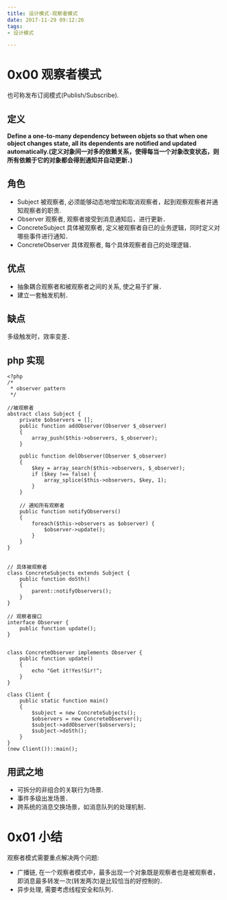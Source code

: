 ```yaml
---
title: 设计模式-观察者模式
date: 2017-11-29 09:12:26
tags:
- 设计模式

---
```

# 0x00 观察者模式
也可称发布订阅模式(Publish/Subscribe).

## 定义
**Define a one-to-many dependency between objets so that when one object changes state, all its dependents are notified and updated automatically.(定义对象间一对多的依赖关系，使得每当一个对象改变状态，则所有依赖于它的对象都会得到通知并自动更新．)**
<!--more-->

## 角色
+ Subject 被观察者, 必须能够动态地增加和取消观察者，起到观察观察者并通知观察者的职责.
+ Observer 观察者, 观察者接受到消息通知后，进行更新．
+ ConcreteSubject 具体被观察者, 定义被观察者自已的业务逻辑，同时定义对哪些事件进行通知．
+ ConcreteObserver 具体观察者, 每个具体观察者自己的处理逻辑．

## 优点
* 抽象耦合观察者和被观察者之间的关系, 使之易于扩展．
* 建立一套触发机制．

## 缺点
多级触发时，效率变差．

## php 实现
```
<?php
/*
 * observer pattern
 */

//被观察者
abstract class Subject {
    private $observers = [];
    public function addObserver(Observer $_observer)
    {
        array_push($this->observers, $_observer);
    }

    public function delObserver(Observer $_observer)
    {
        $key = array_search($this->observers, $_observer);
        if ($key !== false) {
            array_splice($this->observers, $key, 1);
        }
    }

    // 通知所有观察者
    public function notifyObservers()
    {
        foreach($this->observers as $observer) {
            $observer->update();
        }
    }
}


// 具体被观察者
class ConcreteSubjects extends Subject {
    public function doSth()
    {
        parent::notifyObservers();
    }
}

// 观察者接口
interface Observer {
    public function update();
}


class ConcreteObserver implements Observer {
    public function update()
    {
        echo "Get it!Yes!Sir!";
    }
}

class Client {
    public static function main()
    {
        $subject = new ConcreteSubjects();
        $observers = new ConcreteObserver();
        $subject->addObserver($observers);
        $subject->doSth();
    }
}
(new Client())::main();
```
## 用武之地
* 可拆分的非组合的关联行为场景.
* 事件多级出发场景．
* 跨系统的消息交换场景，如消息队列的处理机制．

# 0x01 小结
观察者模式需要重点解决两个问题: 
+ 广播链, 在一个观察者模式中，最多出现一个对象既是观察者也是被观察者，即消息最多转发一次(转发两次)是比较恰当的好控制的．
+ 异步处理, 需要考虑线程安全和队列．

<!--more-->
